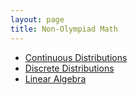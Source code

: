 ```yaml
---
layout: page
title: Non-Olympiad Math
---
```


- <a href="https://raw.githubusercontent.com/Tristanchaang/tristanchaang.github.io/main/pages/handouts/Non-Olympiad/On-Continuous-Distributions.pdf" download>Continuous Distributions</a>
- <a href="https://raw.githubusercontent.com/Tristanchaang/tristanchaang.github.io/main/pages/handouts/Non-Olympiad/On-Discrete-Distributions.pdf" download>Discrete Distributions</a>
- <a href="https://raw.githubusercontent.com/Tristanchaang/tristanchaang.github.io/main/pages/handouts/Non-Olympiad/Linear-Algebra.pdf" download>Linear Algebra</a>
